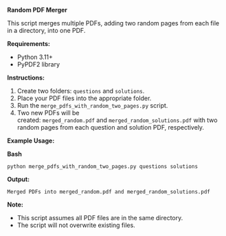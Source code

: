 **Random PDF Merger**

This script merges multiple PDFs, adding two random pages from each file in a directory, into one PDF.

**Requirements:**

-   Python 3.11+
-   PyPDF2 library

**Instructions:**

1. Create two folders: `questions` and `solutions`.
2. Place your PDF files into the appropriate folder.
3. Run the `merge_pdfs_with_random_two_pages.py` script.
4. Two new PDFs will be created: `merged_random.pdf` and `merged_random_solutions.pdf` with two random pages from each question and solution PDF, respectively.

**Example Usage:**

**Bash**

```
python merge_pdfs_with_random_two_pages.py questions solutions

```

**Output:**

`Merged PDFs into merged_random.pdf and merged_random_solutions.pdf`

**Note:**

-   This script assumes all PDF files are in the same directory.
-   The script will not overwrite existing files.

